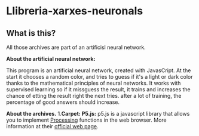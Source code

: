 # Llibreria-xarxes-neuronals

## What is this?

All those archives are part of an artificisl neural network.

**About the artificial neural network:**

This program is an artificial neural network, created with JavasCript. At the start it chooses a random color, and tries to guess if it's a light or dark color thanks to the mathematical principles of neural networks. It works with supervised learning so if it missguess the result, it trains and increases the chance of etting the result right the next tries. after a lot of training, the percentage of good answers should increase.

**About the archives.**
1.**Carpet: P5.js:** p5.js is a javascript library that allows you to implement [Processing](https://processing.org/) functions in the web browser. More information at their [official web page](https://p5js.org/).
